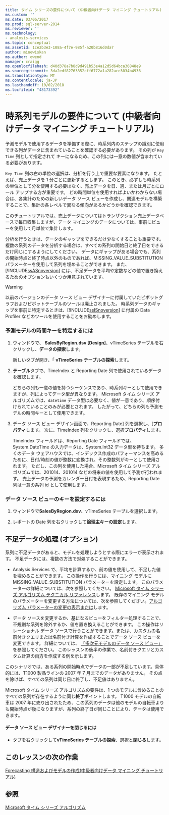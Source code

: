 ```yaml
---
title: タイム シリーズの要件について (中級者向けデータ マイニング チュートリアル) をモデル化 |Microsoft Docs
ms.custom: ''
ms.date: 03/06/2017
ms.prod: sql-server-2014
ms.reviewer: ''
ms.technology:
- analysis-services
ms.topic: conceptual
ms.assetid: 1ce2b3e3-108a-4f7e-985f-a20b816d0da7
author: minewiskan
ms.author: owend
manager: craigg
ms.openlocfilehash: d40d378a7b8d9d491b53e4a12d5d64bca36848e9
ms.sourcegitcommit: 3da2edf82763852cff6772a1a282ace3034b4936
ms.translationtype: MT
ms.contentlocale: ja-JP
ms.lasthandoff: 10/02/2018
ms.locfileid: "48173392"
---
```

# <a name="understanding-the-requirements-for-a-time-series-model-intermediate-data-mining-tutorial"></a>時系列モデルの要件について (中級者向けデータ マイニング チュートリアル)
  予測モデルで使用するデータを準備する際に、時系列内のステップの識別に使用できる列がデータに含まれていることを確認する必要があります。 その列が `Key Time` 列として指定されて キーになるため、この列には一意の数値が含まれている必要があります。  
  
 `Key Time` 列の右の単位の選択は、分析を行う上で重要な要素になります。 たとえば、売上データを 1 分ごとに更新するとします。 このとき、必ずしも時系列の単位として分を使用する必要はなく、売上データを日、週、または月ごとにロール アップする方が重要です。 どの時間単位を使用すればよいかわからない場合は、各集計のための新しいデータ ソース ビューを作成し、関連モデルを構築することで、集計の各レベルで異なる傾向があるかどうかを確認できます。  
  
 このチュートリアルでは、売上データについてはトランザクション売上データベースで毎日収集しますが、データ マイニングのデータについては、事前にビューを使用して月単位で集計します。  
  
 分析を行うときは、データのギャップをできるだけ少なくすることも重要です。 複数の系列のデータを分析する場合は、すべての系列の開始日と終了日をできるだけ同じにするようにしてください。 データにギャップがある場合でも、系列の開始時点と終了時点以外のものであれば、MISSING_VALUE_SUBSTITUTION パラメーターを使用して系列を埋めることができます。 また、[!INCLUDE[ssASnoversion](../includes/ssasnoversion-md.md)] には、不足データを平均や定数などの値で置き換えるためのオプションもいくつか用意されています。  
  
> [!WARNING]  
>  以前のバージョンのデータ ソース ビュー デザイナーに付属していたピボットグラフおよびピボットテーブルのツールは廃止されました。 時系列データのギャップを事前に特定するときは、[!INCLUDE[ssISnoversion](../includes/ssisnoversion-md.md)] に付属の Data Profiler などのツールを使用することをお勧めします。  
  
### <a name="to-identify-the-time-key-for-the-forecasting-model"></a>予測モデルの時間キーを特定するには  
  
1.  ウィンドウで、 **SalesByRegion.dsv [Design]**、vTimeSeries テーブルを右クリックし、**データの探索**します。  
  
     新しいタブが開き、「 **vTimeSeries テーブルの探索**します。  
  
2.  **テーブル**タブで、TimeIndex と Reporting Date 列で使用されているデータを確認します。  
  
     どちらの列も一意の値を持つシーケンスであり、時系列キーとして使用できますが、列によってデータ型が異なります。 Microsoft タイム シリーズ アルゴリズムでは、`datetime` データ型は必要なく、値が一意であり、順序付けられていることのみが必要とされます。 したがって、どちらの列も予測モデルの時間キーとして使用できます。  
  
3.  データ ソース ビュー デザイン画面で、Reporting Date] 列を選択し、[**プロパティ**します。 次に、TimeIndex 列をクリックし、選択**プロパティ**します。  
  
     TimeIndex フィールドは、Reporting Date フィールドでは、System.DateTime の入力データは、System.Int32 データ型を持ちます。 多くのデータ ウェアハウスでは、インデックス作成のパフォーマンスを高めるために、日付/時刻の値が整数に変換され、その整数列がキーとして使用されます。 ただし、この列を使用した場合、Microsoft タイム シリーズ アルゴリズムでは、201014、201014 などの将来の値を使用して予測が行われます。 売上データの予測をカレンダー日付を表現するため、Reporting Date 列は一意の系列 id として使用します。  
  
### <a name="to-set-the-key-in-the-data-source-view"></a>データ ソース ビューのキーを設定するには  
  
1.  ウィンドウで**SalesByRegion.dsv**、vTimeSeries テーブルを選択します。  
  
2.  レポートの Date 列を右クリックして**論理主キーの設定**します。  
  
## <a name="handling-missing-data-optional"></a>不足データの処理 (オプション)  
 系列に不足データがあると、モデルを処理しようとする際にエラーが表示されます。 不足データには、複数の方法で対処することができます。  
  
-   Analysis Services で、平均を計算するか、前の値を使用して、不足した値を埋めることができます。 この操作を行うには、マイニング モデルに MISSING_VALUE_SUBSTITUTION パラメーターを設定します。 このパラメーターの詳細については、次を参照してください。 [Microsoft タイム シリーズ アルゴリズム テクニカル リファレンス](../../2014/analysis-services/data-mining/microsoft-time-series-algorithm-technical-reference.md)します。 既存のマイニング モデルのパラメーターを変更する方法については、次を参照してください。[アルゴリズム パラメーターの変更の表示または](../../2014/analysis-services/data-mining/view-or-change-algorithm-parameters.md)します。  
  
-   データ ソースを変更するか、基になるビューをフィルター処理することで、不規則な系列を除外するか、値を置き換えることができます。 この操作はリレーショナル データ ソースで行うことができます。または、カスタムの名前付きクエリまたは名前付き計算を作成することでデータ ソース ビューを変更できます。 詳細については、 [「多次元モデルのデータ ソース ビュー」](../analysis-services/multidimensional-models/data-source-views-in-multidimensional-models.md)を参照してください。 このレッスンの後半の作業で、名前付きクエリとカスタム計算の両方を作成する例を示します。  
  
 このシナリオでは、ある系列の開始時点でデータの一部が不足しています。具体的には、T1000 製品ラインの 2007 年 7 月までのデータがありません。 その点を除けば、すべての系列は同じ日に終了し、不足値はありません。  
  
 Microsoft タイム シリーズ アルゴリズムの要件は、1 つのモデルに含めることのすべての系列が存在するように同じ**終了**ポイントします。 T1000 モデルの自転車は 2007 年に売り出されたため、この系列のデータは他のモデルの自転車よりも開始時点が後になりますが、系列の終了日が同じことにより、データは使用できます。  
  
#### <a name="to-close-the-data-source-view-designer"></a>データ ソース ビュー デザイナーを閉じるには  
  
-   タブを右クリックして**vTimeSeries テーブルの探索**、選択と**閉じる**します。  
  
## <a name="next-task-in-lesson"></a>このレッスンの次の作業  
 [Forecasting 構造およびモデルの作成&#40;中級者向けデータ マイニング チュートリアル&#41;](../../2014/tutorials/creating-a-forecasting-structure-and-model-intermediate-data-mining-tutorial.md)  
  
## <a name="see-also"></a>参照  
 [Microsoft タイム シリーズ アルゴリズム](../../2014/analysis-services/data-mining/microsoft-time-series-algorithm.md)  
  
  
